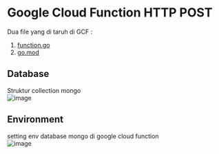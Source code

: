 # Google Cloud Function HTTP POST
Dua file yang di taruh di GCF :
1. [function.go](function.go)
2. [go.mod](go.mod)

## Database

Struktur collection mongo  
![image](https://github.com/petapedia/gcf/assets/11188109/1d100401-afc8-4451-81aa-be35f2d13ea1)

## Environment 

setting env database mongo di google cloud function  
![image](https://github.com/petapedia/gcf/assets/11188109/a927c980-e81f-471a-a100-f437e330b185)
